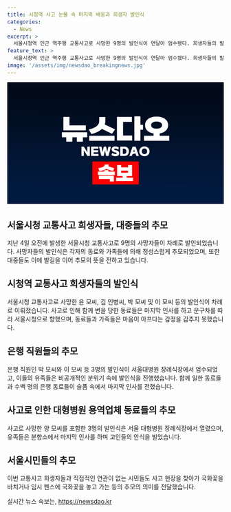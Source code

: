 ```yaml
---
title: 시청역 사고 눈물 속 마지막 배웅과 희생자 발인식
categories:
  - News
excerpt: >
  서울시청역 인근 역주행 교통사고로 사망한 9명의 발인식이 연달아 엄수됐다. 희생자들의 발인식은 가족, 동료들에 의해 엄중히 진행되었으며, 장례식장에는 마지막 인사를 하러 온 동료들의 슬픈 모습이 가득했다. 이번 사고로 함께 변을 당한 사람들의 발인식도 이어졌는데, 고인들의 발인식은 유족 중심으로 비공개로 진행됐다. 또한, 인근 시민들의 추모 발길도 이어지고 있으며, 국화를 무료로 나누거나 설치된 임시 펜스에 꽃을 놓고 헌화하는 등 사람들의 안타까운 마음을 보여주고 있다. (150자)
feature_text: >
  서울시청역 인근 역주행 교통사고로 사망한 9명의 발인식이 연달아 엄수됐다. 희생자들의 발인식은 가족, 동료들에 의해 엄중히 진행되었으며, 장례식장에는 마지막 인사를 하러 온 동료들의 슬픈 모습이 가득했다. 이번 사고로 함께 변을 당한 사람들의 발인식도 이어졌는데, 고인들의 발인식은 유족 중심으로 비공개로 진행됐다. 또한, 인근 시민들의 추모 발길도 이어지고 있으며, 국화를 무료로 나누거나 설치된 임시 펜스에 꽃을 놓고 헌화하는 등 사람들의 안타까운 마음을 보여주고 있다. (150자)
image: '/assets/img/newsdao_breakingnews.jpg'
---
```


<p><img src="/assets/img/newsdao_breakingnews.jpg" alt="firstkoreanews 속보" /></p>

<h2 data-ke-size="size26">서울시청 교통사고 희생자들, 대중들의 추모</h2>

<p data-ke-size="size16">지난 4일 오전에 발생한 서울시청 교통사고로 9명의 사망자들이 차례로 발인되었습니다. 사망자들의 발인식은 각자의 동료와 가족들에 의해 정성스럽게 추모되었으며, 또한 대중들도 이에 발길을 이어 추모의 뜻을 전하고 있습니다.</p>

<h2 data-ke-size="size26">시청역 교통사고 희생자들의 발인식</h2>

<p data-ke-size="size16">서울시청 교통사고로 사망한 윤 모씨, 김 인병씨, 박 모씨 및 이 모씨 등의 발인식이 차례로 이뤄졌습니다. 사고로 인해 함께 변을 당한 동료들은 마지막 인사를 하고 운구차를 따라 서울시청으로 향했으며, 동료들과 가족들은 마음이 아프다는 감정을 감추지 못했습니다.</p>

<h2 data-ke-size="size26">은행 직원들의 추모</h2>

<p data-ke-size="size16">은행 직원인 박 모씨와 이 모씨 등 3명의 발인식이 서울대병원 장례식장에서 엄수되었고, 이들의 유족들은 비공개적인 분위기 속에 발인식을 진행했습니다. 함께 일한 동료들과 수백 명의 은행 동료들이 슬픔 속에서 마지막 인사를 전했습니다.</p>

<h2 data-ke-size="size26">사고로 인한 대형병원 용역업체 동료들의 추모</h2>

<p data-ke-size="size16">사고로 사망한 양 모씨를 포함한 3명의 발인식은 서울 대형병원 장례식장에서 열렸으며, 유족들은 분향소에서 마지막 인사를 하며 고인들의 안식을 빌었습니다.</p>

<h2 data-ke-size="size26">서울시민들의 추모</h2>

<p data-ke-size="size16">이번 교통사고 희생자들과 직접적인 연관이 없는 시민들도 사고 현장을 찾아가 국화꽃을 바치거나 임시 펜스에 국화꽃을 놓고 가는 등의 추모의 의미를 전달했습니다.</p>
실시간 뉴스 속보는, <a href="https://newsdao.kr" rel="dofollow">https://newsdao.kr</a>


